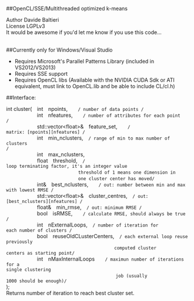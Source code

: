 ##OpenCL/SSE/Multithreaded optimized k-means<br>

Author Davide Baltieri<br>
License LGPLv3<br>
It would be awesome if you'd let me know if you use this code...<br>
<br>

##Currently only for Windows/Visual Studio

* Requires Microsoft's Parallel Patterns Library (included in VS2012/VS2013)
* Requires SSE support
* Requires OpenCL libs (Available with the NVIDIA CUDA Sdk or ATI equivalent, must link to OpenCL.lib and be able to include CL/cl.h)<br>

 
##Interface:

int cluster(&emsp;int&emsp;npoints,&emsp;&emsp;<code>/ number of data points /</code><br>
&emsp;&emsp;&emsp;&emsp;&emsp;&emsp;int&emsp;nfeatures,&emsp;&emsp;<code>/ number of attributes for each point /</code> <br>
&emsp;&emsp;&emsp;&emsp;&emsp;&emsp;std::vector&lt;float&gt;&#38;&emsp;feature_set,&emsp;&emsp;<code>/ matrix: [npoints][nfeatures] /</code> <br>
&emsp;&emsp;&emsp;&emsp;&emsp;&emsp;int&emsp;min_nclusters,&emsp;<code>/ range of min to max number of clusters /</code><br>
&emsp;&emsp;&emsp;&emsp;&emsp;&emsp;int&emsp;max_nclusters,<br>
&emsp;&emsp;&emsp;&emsp;&emsp;&emsp;float&emsp;threshold,&emsp;<code>/ loop terminating factor, it's an integer value</code><br>
&emsp;&emsp;&emsp;&emsp;&emsp;&emsp;&emsp;&emsp;&emsp;&emsp;&emsp;&emsp;&emsp;&emsp;<code>threshold of 1 means one dimension in</code> <br>
&emsp;&emsp;&emsp;&emsp;&emsp;&emsp;&emsp;&emsp;&emsp;&emsp;&emsp;&emsp;&emsp;&emsp;<code>one cluster center has moved/</code><br>
&emsp;&emsp;&emsp;&emsp;&emsp;&emsp;int&#38;&emsp;best_nclusters,&emsp;&emsp;<code>/ out: number between min and max with lowest RMSE /</code><br>
&emsp;&emsp;&emsp;&emsp;&emsp;&emsp;std::vector&lt;float&gt;&#38;&emsp;cluster_centres,&emsp;<code>/ out: [best_nclusters][nfeatures] /</code><br>
&emsp;&emsp;&emsp;&emsp;&emsp;&emsp;float&#38;&emsp;min_rmse,&emsp;<code>/ out: minimum RMSE /</code> <br>
&emsp;&emsp;&emsp;&emsp;&emsp;&emsp;bool&emsp;isRMSE,&emsp;&emsp;<code>/ calculate RMSE, should always be true /</code><br>
&emsp;&emsp;&emsp;&emsp;&emsp;&emsp;int&emsp;nExternalLoops,&emsp;<code>/ number of iteration for each number of clusters /</code><br>
&emsp;&emsp;&emsp;&emsp;&emsp;&emsp;bool&emsp;reuseOldCLusterCenters,&emsp;<code>/ each external loop reuse previously</code><br> &emsp;&emsp;&emsp;&emsp;&emsp;&emsp;&emsp;&emsp;&emsp;&emsp;&emsp;&emsp;&emsp;&emsp;&emsp;&emsp;&emsp;&emsp;&emsp;&emsp;&emsp;<code>computed cluster centers as starting point/</code><br>
&emsp;&emsp;&emsp;&emsp;&emsp;&emsp;int&emsp;nMaxInternalLoops&emsp;&emsp;<code>/ maximun number of iterations for a single clustering </code><br>
&emsp;&emsp;&emsp;&emsp;&emsp;&emsp;&emsp;&emsp;&emsp;&emsp;&emsp;&emsp;&emsp;&emsp;&emsp;&emsp;&emsp;&emsp;&emsp;&emsp;&emsp; <code>job (usually 1000 should be enough)/</code><br>
);
<br>
Returns number of iteration to reach best cluster set.


